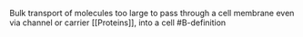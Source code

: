 Bulk transport of molecules too large to pass through a cell membrane even via channel or carrier [[Proteins]], into a cell
#B-definition 